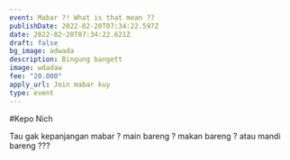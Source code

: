 ```yaml
---
event: Mabar ?! What is that mean ??
publishDate: 2022-02-20T07:34:22.597Z
date: 2022-02-20T07:34:22.621Z
draft: false
bg_image: adwada
description: Bingung bangett
image: wdadaw
fee: "20.000"
apply_url: Join mabar kuy
type: event
---
```

\#Kepo Nich

Tau gak kepanjangan mabar ? main bareng ? makan bareng ? atau mandi bareng ???